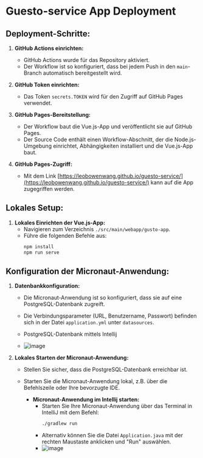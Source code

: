 # Guesto-service App Deployment

## Deployment-Schritte:

1. **GitHub Actions einrichten:**
   - GitHub Actions wurde für das Repository aktiviert.
   - Der Workflow ist so konfiguriert, dass bei jedem Push in den `main`-Branch automatisch bereitgestellt wird.

2. **GitHub Token einrichten:**
   - Das Token `secrets.TOKEN` wird für den Zugriff auf GitHub Pages verwendet.

3. **GitHub Pages-Bereitstellung:**
   - Der Workflow baut die Vue.js-App und veröffentlicht sie auf GitHub Pages.
   - Der Source Code enthält einen Workflow-Abschnitt, der die Node.js-Umgebung einrichtet, Abhängigkeiten installiert und die Vue.js-App baut.
  
4. **GitHub Pages-Zugriff:**
   - Mit dem Link [https://leobowenwang.github.io/guesto-service/](https://leobowenwang.github.io/guesto-service/) kann auf die App zugegriffen werden.

## Lokales Setup:

1. **Lokales Einrichten der Vue.js-App:**
   - Navigieren zum Verzeichnis `./src/main/webapp/gusto-app`.
   - Führe die folgenden Befehle aus:
     ```bash
     npm install
     npm run serve
     ```

## Konfiguration der Micronaut-Anwendung:

1. **Datenbankkonfiguration:**
   - Die Micronaut-Anwendung ist so konfiguriert, dass sie auf eine PostgreSQL-Datenbank zugreift.
   - Die Verbindungsparameter (URL, Benutzername, Passwort) befinden sich in der Datei `application.yml` unter `datasources`.
   - PostgreSQL-Datenbank mittels Intellij
     
   -  ![image](https://github.com/leobowenwang/guesto-service/assets/82936664/128ff4b4-21c5-430b-ba31-3653942fbde1)
  

  
2. **Lokales Starten der Micronaut-Anwendung:**
   - Stellen Sie sicher, dass die PostgreSQL-Datenbank erreichbar ist.
   - Starten Sie die Micronaut-Anwendung lokal, z.B. über die Befehlszeile oder Ihre bevorzugte IDE.


     - **Micronaut-Anwendung im Intellij starten:**
       - Starten Sie Ihre Micronaut-Anwendung über das Terminal in IntelliJ mit dem Befehl:
         ```bash
         ./gradlew run
         ```
       - Alternativ können Sie die Datei `Application.java` mit der rechten Maustaste anklicken und "Run" auswählen.
       - ![image](https://github.com/leobowenwang/guesto-service/assets/82936664/35232d92-94f3-41b7-bde6-177e099b1187)







